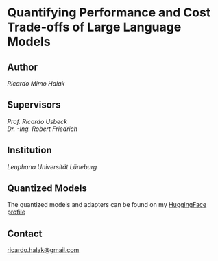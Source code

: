 # Quantifying Performance and Cost Trade-offs of Large Language Models

## Author
*Ricardo Mimo Halak*

## Supervisors
*Prof. Ricardo Usbeck* <br>
*Dr. -Ing. Robert Friedrich*

## Institution
*Leuphana Universität Lüneburg*

## Quantized Models
The quantized models and adapters can be found on my [HuggingFace profile](https://huggingface.co/RMHalak)

## Contact
ricardo.halak@gmail.com
